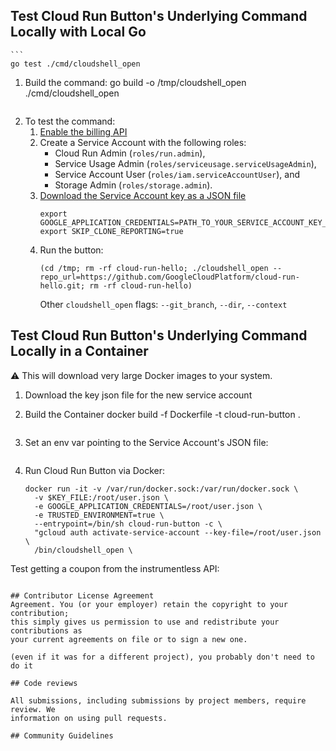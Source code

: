 
## Test Cloud Run Button's Underlying Command Locally with Local Go
    ```
    go test ./cmd/cloudshell_open
1. Build the command:
    go build -o /tmp/cloudshell_open ./cmd/cloudshell_open
    ```
1. To test the command:
    1. [Enable the billing API](https://console.developers.google.com/apis/api/cloudbilling.googleapis.com/overview)
    1. Create a Service Account with the following roles:
        * Cloud Run Admin (`roles/run.admin`), 
        * Service Usage Admin (`roles/serviceusage.serviceUsageAdmin`), 
        * Service Account User (`roles/iam.serviceAccountUser`), and
        * Storage Admin (`roles/storage.admin`).
    1. [Download the Service Account key as a JSON file](https://cloud.google.com/iam/docs/creating-managing-service-account-keys#creating)
        ```
        export GOOGLE_APPLICATION_CREDENTIALS=PATH_TO_YOUR_SERVICE_ACCOUNT_KEY_FILE
        export SKIP_CLONE_REPORTING=true
    1. Run the button:
        ```
        (cd /tmp; rm -rf cloud-run-hello; ./cloudshell_open --repo_url=https://github.com/GoogleCloudPlatform/cloud-run-hello.git; rm -rf cloud-run-hello)
        ```
        Other `cloudshell_open` flags: `--git_branch`, `--dir`, `--context`
## Test Cloud Run Button's Underlying Command Locally in a Container

⚠️ This will download very large Docker images to your system.
1. Download the key json file for the new service account
1. Build the Container
    docker build -f Dockerfile -t cloud-run-button .
    ```
1. Set an env var pointing to the Service Account's JSON file:

    ```

1. Run Cloud Run Button via Docker:
    ```
    docker run -it -v /var/run/docker.sock:/var/run/docker.sock \
      -v $KEY_FILE:/root/user.json \
      -e GOOGLE_APPLICATION_CREDENTIALS=/root/user.json \
      -e TRUSTED_ENVIRONMENT=true \
      --entrypoint=/bin/sh cloud-run-button -c \
      "gcloud auth activate-service-account --key-file=/root/user.json \
      /bin/cloudshell_open \
    ```

Test getting a coupon from the instrumentless API:
```

## Contributor License Agreement
Agreement. You (or your employer) retain the copyright to your contribution;
this simply gives us permission to use and redistribute your contributions as
your current agreements on file or to sign a new one.

(even if it was for a different project), you probably don't need to do it

## Code reviews

All submissions, including submissions by project members, require review. We
information on using pull requests.

## Community Guidelines